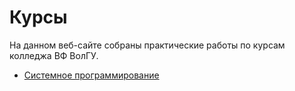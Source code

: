 # Курсы

На данном веб-сайте собраны практические работы по курсам колледжа ВФ ВолГУ.

- [Системное программирование](/system-programming/index.md)
